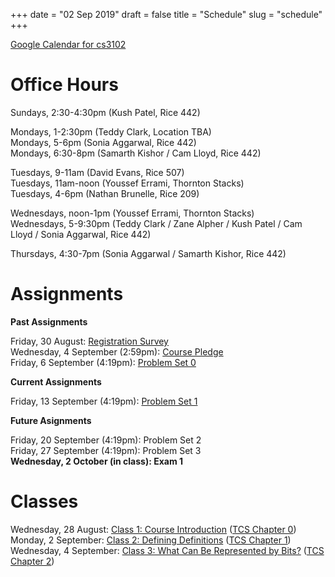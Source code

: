 +++
date = "02 Sep 2019"
draft = false
title = "Schedule"
slug = "schedule"
+++

[Google Calendar for cs3102](https://calendar.google.com/calendar?cid=ZmNwNTl2MHMzMDdobGlvM2E3b2s2bXUxOGtAZ3JvdXAuY2FsZW5kYXIuZ29vZ2xlLmNvbQ)

# Office Hours

Sundays, 2:30-4:30pm (Kush Patel, Rice 442)  

Mondays, 1-2:30pm (Teddy Clark, Location TBA)  
Mondays, 5-6pm (Sonia Aggarwal, Rice 442)  
Mondays, 6:30-8pm (Samarth Kishor / Cam Lloyd, Rice 442)  

Tuesdays, 9-11am (David Evans, Rice 507)  
Tuesdays, 11am-noon (Youssef Errami, Thornton Stacks)  
Tuesdays, 4-6pm (Nathan Brunelle, Rice 209)  

Wednesdays, noon-1pm (Youssef Errami, Thornton Stacks)  
Wednesdays, 5-9:30pm (Teddy Clark / Zane Alpher / Kush Patel / Cam Lloyd / Sonia Aggarwal, Rice 442)  

Thursdays, 4:30-7pm (Sonia Aggarwal / Samarth Kishor, Rice 442)

# Assignments

**Past Assignments**  

Friday, 30 August: [Registration Survey](/survey/)  
Wednesday, 4 September (2:59pm): [Course Pledge](/pledgeposted)  
Friday, 6 September (4:19pm): [Problem Set 0](/ps0posted)  

**Current Assignments**

Friday, 13 September (4:19pm): [Problem Set 1](/ps1)

**Future Asignments**

Friday, 20 September (4:19pm): Problem Set 2  
Friday, 27 September (4:19pm): Problem Set 3  
**Wednesday, 2 October (in class): Exam 1**  

# Classes

Wednesday, 28 August: [Class 1: Course Introduction](/lecture1/) ([TCS Chapter 0](/docs/tcs-chapter0.pdf))  
Monday, 2 September: [Class 2: Defining Definitions](/class2) ([TCS Chapter 1](/docs/tcs-chapter1.pdf))  
Wednesday, 4 September: [Class 3: What Can Be Represented by Bits?](/class3) ([TCS Chapter 2](/docs/tcs-chapter2.pdf))  



